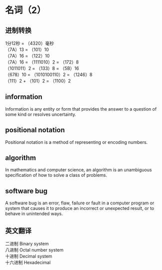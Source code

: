 # 名词（2）
## 进制转换
  1分12秒 = （4320）毫秒  
（7A）13 = （101）10  
（7A）16 = （122）10  
（7A）16 = （1111010）2 = （172）8  
（1011011）2 = （133）8  = （5B）16  
（678）10 = （1010100110）2 = （1246）8  
（111）2 + （101）2 = （1100）2

## information
Information is any entity or form that provides the answer to a question of some kind or resolves uncertainty. 
## positional notation
Positional notation is a method of representing or encoding numbers. 
## algorithm
In mathematics and computer science, an algorithm is an unambiguous specification of how to solve a class of problems. 
## software bug
A software bug is an error, flaw, failure or fault in a computer program or system that causes it to produce an incorrect or unexpected result, or to behave in unintended ways.
## 英文翻译
二进制    Binary system  
八进制    Octal number system  
十进制    Decimal system  
十六进制  Hexadecimal  
